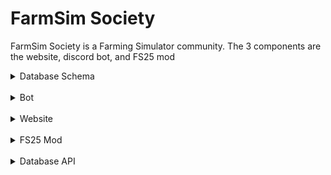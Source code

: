 # FarmSim Society

FarmSim Society is a Farming Simulator community. The 3 components are the website, discord bot, and FS25 mod

<details>
<summary>Database Schema</summary>

- users
    - id INTEGER PRIMARY KEY
    - username STRING
    - discord_id INTEGER
    - join_date DATETIME DEFAULT DATETIME NOW
    - admin BOOLEAN DEFAULT FALSE
    - farm_manager BOOLEAN DEFAULT FALSE
    - balance INTEGER DEFAULT 10000
- servers
    - id INTEGER PRIMARY KEY
    - ip STRING
    - name STRING
    - map STRING
- user_servers
    - user_id INTEGER FOREIGN KEY REFERENCES users(id)
    - server_id INTEGER FOREIGN KEY REFERENCES servers(id)
    - PRIMARY KEY (user_id, server_id)
- properties
    - id INTEGER PRIMARY KEY
    - property_id INTEGER
    - server_id INTEGER FOREIGN KEY servers(id)
    - user_id INTEGER FOREIGN KEY users(id)
    - image STRING
    - size INTEGER
    - price INTEGER
- auction
    - id INTEGER PRIMARY KEY
    - server_id INTEGER FOREIGN KEY REFERENCES servers(id)
    - property_id INTEGER FOREIGN KEY REFERENCES properties(id)
    - cost INTEGER

</details>

<br/>

<details>
<summary>Bot</summary>

The bot component of the community

<details>
<summary>Bot commands</summary>

- ## Economy
    - /bank - Shows users bank account
    - /transfer player user \<username\> amount \<amount\>
    - /transfer server

</details>

<br/>

<details>
<summary>Alembic commands</summary>

```shell
# Create new database revision
alembic revision --autogenerate -m "Description"

# Migrate to new revision
alembic upgrade head

# View history
alembic history
```

</details>

<br/>

<details>
<summary>Requirements</summary>

- aiohappyeyeballs==2.4.3
- aiohttp==3.11.8
- aiosignal==1.3.1
- alembic==1.14.0
- async-timeout==5.0.1
- attrs==24.2.0
- blinker==1.9.0
- certifi==2024.8.30
- charset-normalizer==3.4.0
- click==8.1.7
- discord.py==2.4.0
- Flask==3.1.0
- frozenlist==1.5.0
- greenlet==3.1.1
- idna==3.10
- itsdangerous==2.2.0
- Jinja2==3.1.4
- Mako==1.3.6
- MarkupSafe==3.0.2
- multidict==6.1.0
- propcache==0.2.0
- PyMySQL==1.1.1
- python-dotenv==1.0.1
- requests==2.32.3
- SQLAlchemy==2.0.36
- typing_extensions==4.12.2
- urllib3==2.2.3
- websockets==14.1
- Werkzeug==3.1.3
- yarl==1.18.0

</details>

<br/>

<details>
<summary>Todo</summary>

- Log every command run
    - To channel
    - More verbose
- Add more detail to help command

</details>
</details>

<br/>

<details>
<summary>Website</summary>

The website component of the community

<details>
<summary>Todo</summary>

- Admin page
- Server page
- Ticket page
- Add assets page
- User profile page
- Auto Auction
- Gov contracts
	- Admin controlable variable for number per year
	- Admin controlable variable for amount per hour
		- Lump sum with +- 10%
- API
- Make front end look better

- Add notification system
    - auction house
    - fix dark mode toggle bar on main

</details>

</details>

<br/>

<details>
<summary>FS25 Mod</summary>

The FS25 mod component of the community

<details>
<summary>Todo</summary>


</details>

</details>

<br/>

<details>
<summary>Database API</summary>

The Database package being used for the server and the bot

<details>
<summary>Todo</summary>

- Add remove_user method
- Make ServerRepository methods
- Make AuctionRepository methods
</details>

</details>
